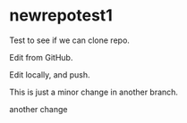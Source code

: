 # newrepotest1
Test to see if we can clone repo.

Edit from GitHub.

Edit locally, and push.

This is just a minor change in another branch.

another change